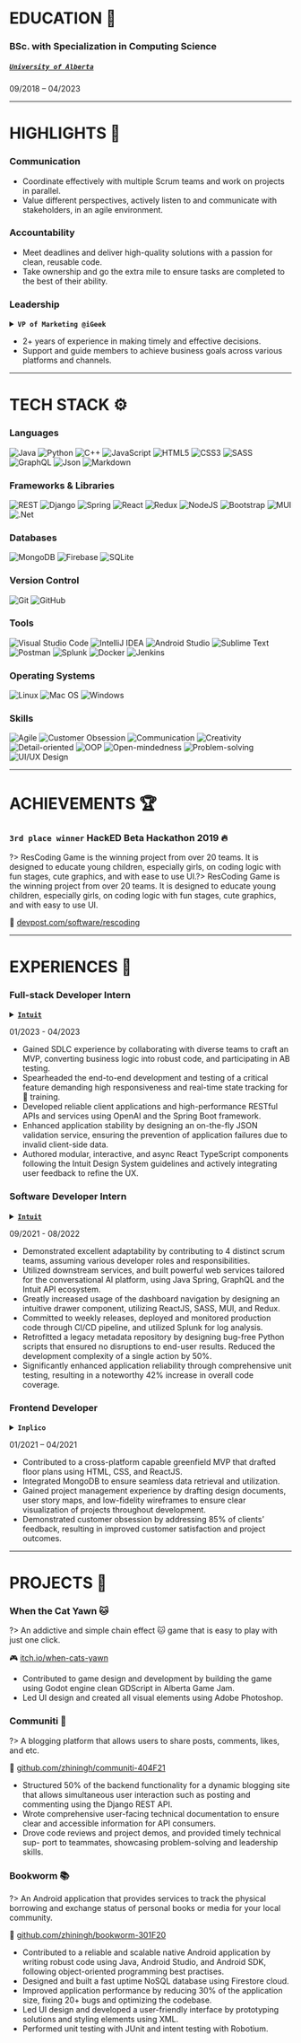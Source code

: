 # EDUCATION 🎒

### BSc. with Specialization in Computing Science

##### [`University of Alberta`](https://www.ualberta.ca/index.html)

<!-- <p>Edmonton, AB<span class="text-right">09/2018 – 04/2023</span></p> -->
09/2018 – 04/2023

---

# HIGHLIGHTS 🌟

### Communication

- Coordinate effectively with multiple Scrum teams and work on projects in parallel.
- Value different perspectives, actively listen to and communicate with stakeholders, in an agile environment.

### Accountability

- Meet deadlines and deliver high-quality solutions with a passion for clean, reusable code.
- Take ownership and go the extra mile to ensure tasks are completed to the best of their ability.

### Leadership

<details class="collapsed">
  <summary>
    <strong><code>VP of Marketing @iGeek</code></strong>
  </summary>
  <p class="warn">iGeek is one of the largest technology student groups at the University of Alberta that focuses on the education and career building of young innovators in STEM.</p>
</details>

- 2+ years of experience in making timely and effective decisions.
- Support and guide members to achieve business goals across various platforms and channels.

---

# TECH STACK ⚙️

### Languages

![Java](https://img.shields.io/badge/java-%23ED8B00.svg?style=for-the-badge&logo=java&logoColor=white)
![Python](https://img.shields.io/badge/python-3670A0?style=for-the-badge&logo=python&logoColor=white)
![C++](https://img.shields.io/badge/c++-%2300599C.svg?style=for-the-badge&logo=c%2B%2B&logoColor=white)
![JavaScript](https://img.shields.io/badge/javascript-%23F7DF1E.svg?style=for-the-badge&logo=javascript&logoColor=black)
![HTML5](https://img.shields.io/badge/html5-%23E34F26.svg?style=for-the-badge&logo=html5&logoColor=white)
![CSS3](https://img.shields.io/badge/css3-%231572B6.svg?style=for-the-badge&logo=css3&logoColor=white)
![SASS](https://img.shields.io/badge/SASS-hotpink.svg?style=for-the-badge&logo=SASS&logoColor=white)
![GraphQL](https://img.shields.io/badge/-GraphQL-E10098?style=for-the-badge&logo=graphql&logoColor=white)
![Json](https://img.shields.io/badge/json-%23000000.svg?style=for-the-badge&logo=json&logoColor=white)
![Markdown](https://img.shields.io/badge/markdown-%23000000.svg?style=for-the-badge&logo=markdown&logoColor=white)

### Frameworks & Libraries

![REST](https://img.shields.io/badge/REST-ff1709?style=for-the-badge&color=ff1709)
![Django](https://img.shields.io/badge/django-%23092E20.svg?style=for-the-badge&logo=django&logoColor=white)
![Spring](https://img.shields.io/badge/spring-%236DB33F.svg?style=for-the-badge&logo=spring&logoColor=white)
![React](https://img.shields.io/badge/react-%2361DAFB.svg?style=for-the-badge&logo=react&logoColor=black)
![Redux](https://img.shields.io/badge/redux-%23593d88.svg?style=for-the-badge&logo=redux&logoColor=white)
![NodeJS](https://img.shields.io/badge/node.js-6DA55F?style=for-the-badge&logo=node.js&logoColor=white)
![Bootstrap](https://img.shields.io/badge/bootstrap-%23563D7C.svg?style=for-the-badge&logo=bootstrap&logoColor=white)
![MUI](https://img.shields.io/badge/MUI-%230081CB.svg?style=for-the-badge&logo=material-ui&logoColor=white)
![.Net](https://img.shields.io/badge/.NET-5C2D91?style=for-the-badge&logo=.net&logoColor=white)

### Databases

![MongoDB](https://img.shields.io/badge/MongoDB-%234ea94b.svg?style=for-the-badge&logo=mongodb&logoColor=white)
![Firebase](https://img.shields.io/badge/firebase-039BE5.svg?style=for-the-badge&logo=firebase)
![SQLite](https://img.shields.io/badge/sqlite-%2307405e.svg?style=for-the-badge&logo=sqlite&logoColor=white)

### Version Control

![Git](https://img.shields.io/badge/git-%23F05033.svg?style=for-the-badge&logo=git&logoColor=white)
![GitHub](https://img.shields.io/badge/github-%23121011.svg?style=for-the-badge&logo=github&logoColor=white)

### Tools
![Visual Studio Code](https://img.shields.io/badge/Visual%20Studio%20Code-0078d7.svg?style=for-the-badge&logo=visual-studio-code&logoColor=white)
![IntelliJ IDEA](https://img.shields.io/badge/IntelliJ%20IDEA-000000.svg?style=for-the-badge&logo=intellij-idea&logoColor=white)
![Android Studio](https://img.shields.io/badge/Android%20Studio-3DDC84.svg?style=for-the-badge&logo=android-studio&logoColor=white)
![Sublime Text](https://img.shields.io/badge/sublime%20text-%23575757.svg?style=for-the-badge&logo=sublime-text&logoColor=important)
![Postman](https://img.shields.io/badge/Postman-FF6C37?style=for-the-badge&logo=postman&logoColor=white)
![Splunk](https://img.shields.io/badge/splunk-73A348.svg?style=for-the-badge&logo=splunk&logoColor=white)
![Docker](https://img.shields.io/badge/docker-%230db7ed.svg?style=for-the-badge&logo=docker&logoColor=white)
![Jenkins](https://img.shields.io/badge/jenkins-%232C5263.svg?style=for-the-badge&logo=jenkins&logoColor=white)

### Operating Systems

![Linux](https://img.shields.io/badge/Linux-FCC624?style=for-the-badge&logo=linux&logoColor=black)
![Mac OS](https://img.shields.io/badge/mac%20os-000000?style=for-the-badge&logo=apple&logoColor=F0F0F0)
![Windows](https://img.shields.io/badge/Windows-0078D6?style=for-the-badge&logo=windows&logoColor=white)

### Skills

![Agile](https://img.shields.io/badge/Agile-%23FF0000?style=for-the-badge)
![Customer Obsession](https://img.shields.io/badge/Customer%2dObsession-darkorange?style=for-the-badge)
![Communication](https://img.shields.io/badge/Communication-FCC624?style=for-the-badge)
![Creativity](https://img.shields.io/badge/Creativity-green?style=for-the-badge)
![Detail-oriented](https://img.shields.io/badge/Detail%2d-oriented-3DDC84?style=for-the-badge)
![OOP](https://img.shields.io/badge/OOP-deepskyblue?style=for-the-badge)
![Open-mindedness](https://img.shields.io/badge/Open%2d-mindedness-0078D6?style=for-the-badge)
![Problem-solving](https://img.shields.io/badge/Problem%2d-solving-blueviolet?style=for-the-badge)
![UI/UX Design](https://img.shields.io/badge/UI%2fUX%20Design-hotpink?style=for-the-badge)

---

# ACHIEVEMENTS 🏆

### `3rd place winner` HackED Beta Hackathon 2019 🔥

?> ResCoding Game is the winning project from over 20 teams. It is designed to educate young children, especially girls, on coding logic with fun stages, cute graphics, and with ease to use UI.?> ResCoding Game is the winning project from over 20 teams. It is designed to educate young children, especially girls, on coding logic with fun stages, cute graphics, and with easy to use UI.

🔗 [devpost.com/software/rescoding](https://www.devpost.com/software/rescoding)

---

# EXPERIENCES 🔨

### Full-stack Developer Intern

<details class="collapsed">
  <summary>
    <a href="https://www.intuit.com" target="_blank"><strong><code>Intuit</code></strong></a>
  </summary>
  <p class="warn">An American business that specializes in financial software.</p>
</details>

01/2023 - 04/2023

- Gained SDLC experience by collaborating with diverse teams to craft an MVP, converting business logic into robust code, and participating in AB testing.
- Spearheaded the end-to-end development and testing of a critical feature demanding high responsiveness and real-time state tracking for :robot: training.
- Developed reliable client applications and high-performance RESTful APIs and services using OpenAI and the Spring Boot framework.
- Enhanced application stability by designing an on-the-fly JSON validation service, ensuring the prevention of application failures due to invalid client-side data.
- Authored modular, interactive, and async React TypeScript components following the Intuit Design System guidelines and actively integrating user feedback to refine the UX.

### Software Developer Intern

<details class="collapsed">
  <summary>
    <a href="https://www.intuit.com" target="_blank"><strong><code>Intuit</code></strong></a>
  </summary>
  <p class="warn">An American business that specializes in financial software.</p>
</details>

09/2021 - 08/2022

- Demonstrated excellent adaptability by contributing to 4 distinct scrum
teams, assuming various developer roles and responsibilities.
- Utilized downstream services, and built powerful web services tailored for the conversational AI platform, using Java Spring, GraphQL and the Intuit API ecosystem.
- Greatly increased usage of the dashboard navigation by designing an intuitive drawer component, utilizing ReactJS, SASS, MUI, and Redux.
- Committed to weekly releases, deployed and monitored production code through CI/CD pipeline, and utilized Splunk for log analysis.
- Retrofitted a legacy metadata repository by designing bug-free Python scripts that ensured no disruptions to end-user results. Reduced the development complexity of a single action by 50%.
- Significantly enhanced application reliability through comprehensive unit testing, resulting in a noteworthy 42% increase in overall code coverage.

### Frontend Developer

<details class="collapsed">
  <summary>
    <strong><code>Inplico</code></strong>
  </summary>
  <p class="warn">An Edmonton startup company that specializes in drafting and design services for existing and proposed buildings.</p>
</details>

01/2021 – 04/2021

- Contributed to a cross-platform capable greenfield MVP that drafted floor plans using HTML, CSS, and ReactJS.
- Integrated MongoDB to ensure seamless data retrieval and utilization.
- Gained project management experience by drafting design documents, user story maps, and low-fidelity wireframes to ensure clear visualization of projects throughout development.
- Demonstrated customer obsession by addressing 85% of clients’ feedback, resulting in improved customer satisfaction and project outcomes.

---

# PROJECTS 🚀

### When the Cat Yawn 🐱

?> An addictive and simple chain effect 🐱 game that is easy to play with just one click.

🎮 [itch.io/when-cats-yawn](https://thecatinbox.itch.io/when-cats-yawn)

* Contributed to game design and development by building the game using Godot engine clean GDScript in Alberta Game Jam.
* Led UI design and created all visual elements using Adobe Photoshop.

### Communiti 🌃

?> A blogging platform that allows users to share posts, comments, likes, and etc.

🔗 [github.com/zhiningh/communiti-404F21](https://github.com/zhiningh/communiti-404F21)

- Structured 50% of the backend functionality for a dynamic blogging site
that allows simultaneous user interaction such as posting and commenting using the Django REST API.
- Wrote comprehensive user-facing technical documentation to ensure clear and accessible information for API consumers.
- Drove code reviews and project demos, and provided timely technical sup- port to teammates, showcasing problem-solving and leadership skills.

### Bookworm 📚

?> An Android application that provides services to track the physical borrowing and exchange status of personal books or media for your local community.

🔗 [github.com/zhiningh/bookworm-301F20](https://www.github.com/zhiningh/bookworm-301F20)

- Contributed to a reliable and scalable native Android application by writing robust code using Java, Android Studio, and Android SDK, following object-oriented programming best practises.
- Designed and built a fast uptime NoSQL database using Firestore cloud.
- Improved application performance by reducing 30% of the application size, fixing 20+ bugs and optimizing the codebase.
- Led UI design and developed a user-friendly interface by prototyping solutions and styling elements using XML.
- Performed unit testing with JUnit and intent testing with Robotium.
